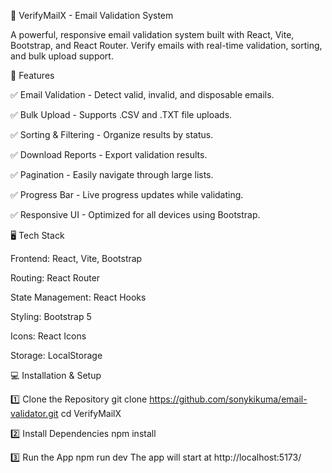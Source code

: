 📧 VerifyMailX - Email Validation System

A powerful, responsive email validation system built with React, Vite, Bootstrap, and React Router. Verify emails with real-time validation, sorting, and bulk upload support.

🚀 Features

✅ Email Validation - Detect valid, invalid, and disposable emails.

✅ Bulk Upload - Supports .CSV and .TXT file uploads.

✅ Sorting & Filtering - Organize results by status.

✅ Download Reports - Export validation results.

✅ Pagination - Easily navigate through large lists.

✅ Progress Bar - Live progress updates while validating.

✅ Responsive UI - Optimized for all devices using Bootstrap.


🖥️ Tech Stack

Frontend: React, Vite, Bootstrap

Routing: React Router

State Management: React Hooks

Styling: Bootstrap 5

Icons: React Icons

Storage: LocalStorage


💻 Installation & Setup

1️⃣ Clone the Repository
git clone https://github.com/sonykikuma/email-validator.git
cd VerifyMailX

2️⃣ Install Dependencies
npm install

3️⃣ Run the App
npm run dev
The app will start at http://localhost:5173/
